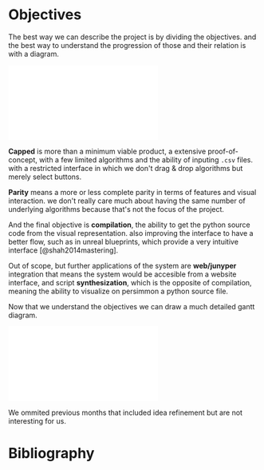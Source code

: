 Objectives
==========
The best way we can describe the project is by dividing the objectives.
and the best way to understand the progression of those and their relation
is with a diagram.

![objectives tree](objectives.pdf)

**Capped** is more than a minimum viable product, a extensive proof-of-concept, 
with a few limited algorithms and the ability of inputing `.csv` files. with a
restricted interface in which we don't drag & drop algorithms but merely select
buttons.

**Parity** means a more or less complete parity in terms of features and visual
interaction. we don't really care much about having the same number of 
underlying algorithms because that's not the focus of the project.

And the final objective is **compilation**, the ability to get the python 
source code from the visual representation. also improving the interface to
have a better flow, such as in unreal blueprints, which provide a very 
intuitive interface [@shah2014mastering].

Out of scope, but further applications of the system are **web/junyper**
integration that means the system would be accesible from a website interface,
and script **synthesization**, which is the opposite of compilation, meaning
the ability to visualize on persimmon a python source file.

Now that we understand the objectives we can draw a much detailed gantt diagram.

![gantt diagram](gantt.pdf)

We ommited previous months that included idea refinement but are not 
interesting for us.

Bibliography
============

